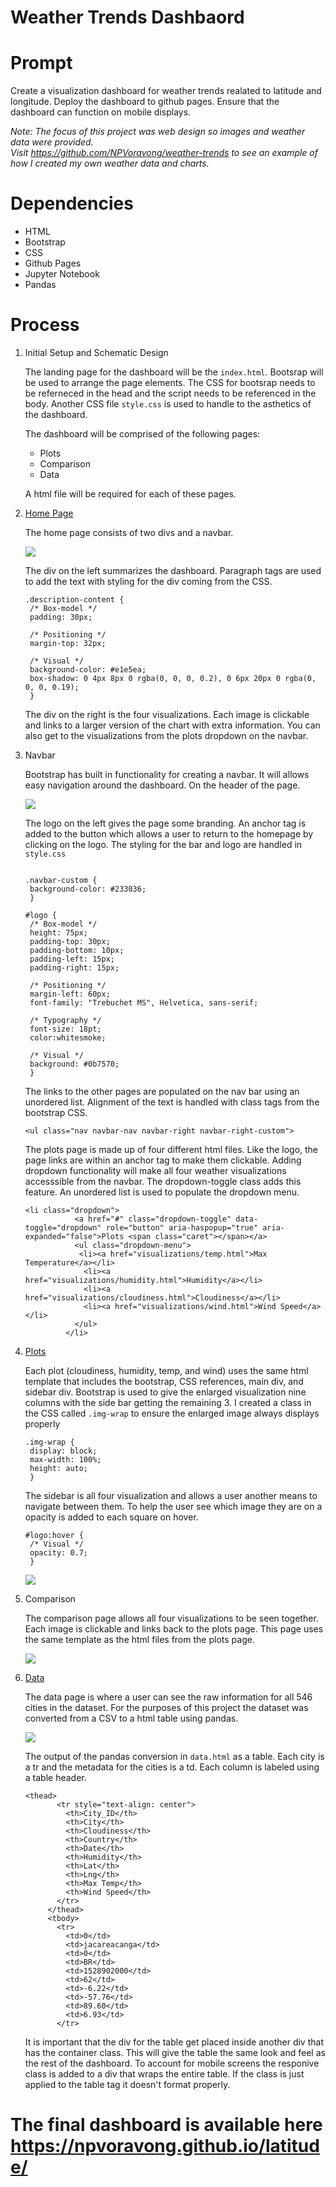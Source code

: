 # Weather Trends Dashbaord

# Prompt

Create a visualization dashboard for weather trends realated to latitude and longitude. Deploy the dashboard to github pages. Ensure that the dashboard can function on mobile displays.

*Note: The focus of this project was web design so images and weather data were provided.  
Visit https://github.com/NPVoravong/weather-trends to see an example of how I created my own weather data and charts.*

# Dependencies
- HTML
- Bootstrap
- CSS
- Github Pages
- Jupyter Notebook
- Pandas

# Process

  1. Initial Setup and Schematic Design

     The landing page for the dashboard will be the `index.html`. Bootsrap will be used to arrange the page elements. The CSS for bootsrap needs to be referneced in the head and the script needs to be referenced in the body. Another CSS file `style.css` is used to handle to the asthetics of the dashboard.
  
     The dashboard will be comprised of the following pages:
      - Plots
      - Comparison
      - Data

     A html file will be required for each of these pages.
     
  2. [Home Page](https://npvoravong.github.io/latitude/)

     The home page consists of two divs and a navbar.

     <img src="assets/images/home.png" height="auto">
     
     The div on the left summarizes the dashboard. Paragraph tags are used to add the text with styling for the div coming from the CSS.
     ```
     .description-content {
      /* Box-model */
      padding: 30px;

      /* Positioning */
      margin-top: 32px;

      /* Visual */
      background-color: #e1e5ea;
      box-shadow: 0 4px 8px 0 rgba(0, 0, 0, 0.2), 0 6px 20px 0 rgba(0, 0, 0, 0.19);
      }
     ```
     The div on the right is the four visualizations. Each image is clickable and links to a larger version of the chart with extra information. You can also get to the visualizations from the plots dropdown on the navbar.

  3. Navbar

     Bootstrap has built in functionality for creating a navbar. It will allows easy navigation around the dashboard. On the header of the page.
     
     <img src="assets/images/navbar.png" height="auto">
     
     The logo on the left gives the page some branding. An anchor tag is added to the button which allows a user to return to the homepage by clicking on the logo. The styling for the bar and logo are handled in `style.css`
     
     ```
     
     .navbar-custom {
      background-color: #233036;
      }
     
     #logo {
      /* Box-model */
      height: 75px;
      padding-top: 30px;
      padding-bottom: 10px;
      padding-left: 15px;
      padding-right: 15px;

      /* Positioning */
      margin-left: 60px;
      font-family: "Trebuchet MS", Helvetica, sans-serif;

      /* Typography */
      font-size: 18pt;
      color:whitesmoke;

      /* Visual */
      background: #0b7570;
      }
     ```
     
     The links to the other pages are populated on the nav bar using an unordered list. Alignment of the text is handled with class tags from the bootstrap CSS.
     ```
     <ul class="nav navbar-nav navbar-right navbar-right-custom">
     ```
     The plots page is made up of four different html files. Like the logo, the page links are within an anchor tag to make them clickable. Adding dropdown functionality will make all four weather visualizations accesssible from the navbar. The dropdown-toggle class adds this feature. An unordered list is used to populate the dropdown menu. 
     ```
     <li class="dropdown">
                <a href="#" class="dropdown-toggle" data-toggle="dropdown" role="button" aria-haspopup="true" aria-expanded="false">Plots <span class="caret"></span></a>
                <ul class="dropdown-menu">
                 <li><a href="visualizations/temp.html">Max Temperature</a></li>
                  <li><a href="visualizations/humidity.html">Humidity</a></li>
                  <li><a href="visualizations/cloudiness.html">Cloudiness</a></li>
                  <li><a href="visualizations/wind.html">Wind Speed</a></li>
                </ul>
              </li>
     ```

  4. [Plots](https://npvoravong.github.io/latitude/visualizations/temp.html)

     Each plot (cloudiness, humidity, temp, and wind) uses the same html template that includes the bootstrap, CSS references, main div, and sidebar div. Bootstrap is used to give the enlarged visualization nine columns with the side bar getting the remaining 3. I created a class in the CSS called `.img-wrap` to ensure the enlarged image always displays properly
     ```
     .img-wrap {
      display: block;
      max-width: 100%;
      height: auto;
      }
     ```
     The sidebar is all four visualization and allows a user another means to navigate between them. To help the user see which image they are on a opacity is added to each square on hover.
     ```
     #logo:hover {
      /* Visual */
      opacity: 0.7;
      }
     ```
     
     <img src="assets/images/plots.png" height="auto">  
     
  5. Comparison

     The comparison page allows all four visualizations to be seen together. Each image is clickable and links back to the plots page. This page uses the same template as the html files from the plots page.
     
     <img src="assets/images/comparison.png" height="auto">
     
  6. [Data](https://npvoravong.github.io/latitude/data.html)

     The data page is where a user can see the raw information for all 546 cities in the dataset. For the purposes of this project the dataset was converted from a CSV to a html table using pandas.
     
     <img src="assets/images/csv-to-html.png" height="auto">
     
     The output of the pandas conversion in `data.html` as a table. Each city is a tr and the metadata for the cities is a td. Each column is labeled using a table header.
     ```
     <thead>
            <tr style="text-align: center">
              <th>City_ID</th>
              <th>City</th>
              <th>Cloudiness</th>
              <th>Country</th>
              <th>Date</th>
              <th>Humidity</th>
              <th>Lat</th>
              <th>Lng</th>
              <th>Max Temp</th>
              <th>Wind Speed</th>
            </tr>
          </thead>
          <tbody>
            <tr>
              <td>0</td>
              <td>jacareacanga</td>
              <td>0</td>
              <td>BR</td>
              <td>1528902000</td>
              <td>62</td>
              <td>-6.22</td>
              <td>-57.76</td>
              <td>89.60</td>
              <td>6.93</td>
            </tr>
     ```
     
     It is important that the div for the table get placed inside another div that has the container class. This will give the table the same look and feel as the rest of the dashboard. To account for mobile screens the responive class is added to a div that wraps the entire table. If the class is just applied to the table tag it doesn't format properly.
     
# The final dashboard is available here https://npvoravong.github.io/latitude/
